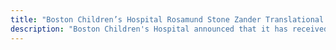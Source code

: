 ```yaml
---
title: "Boston Children’s Hospital Rosamund Stone Zander Translational Neuroscience Center "
description: "Boston Children's Hospital announced that it has received a donation from Rosamund Stone Zander, through her J.P. Fletcher Foundation. The donation establishes the Rosamund Stone Zander Translational Neuroscience Center at Boston Children's Hospital to fuel the development of targeted treatments for children affected by neurodevelopmental disorders. The new center will reach across all neurodevelopmental and neuropsychiatric disciplines to improve the lives of children with brain disorders and their families by accelerating the translation of scientific research into widespread clinical practice."
---
```

